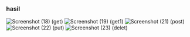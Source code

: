 ### hasil 
![Screenshot (18)](https://github.com/user-attachments/assets/f9dd812e-a6a6-4ba3-933b-64adf4a47ce0) (get)
![Screenshot (19)](https://github.com/user-attachments/assets/000df002-73f9-46c7-a1c4-30f25df794ef) (get1)
![Screenshot (21)](https://github.com/user-attachments/assets/d8163455-b0d2-4244-b311-d29cba4b1b4a) (post)
![Screenshot (22)](https://github.com/user-attachments/assets/91c6345d-ef84-4f81-a97a-a2ff606ed3ba) (put)
![Screenshot (23)](https://github.com/user-attachments/assets/e2aca550-7fbb-45ed-9fc9-dc9e71b876ac) (delet)
